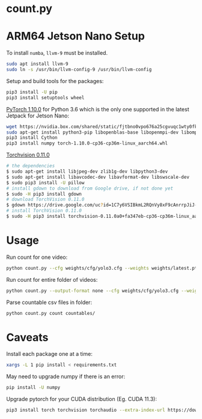 # count.py

# ARM64 Jetson Nano Setup

To install `numba`, `llvm-9` must be installed.

```bash
sudo apt install llvm-9
sudo ln -s /usr/bin/llvm-config-9 /usr/bin/llvm-config
```

Setup and build tools for the packages:
```bash
pip3 install -U pip
pip3 install setuptools wheel
```

[PyTorch
1.10.0](https://forums.developer.nvidia.com/t/pytorch-for-jetson/72048) for
Python 3.6 which is the only one supported in the latest Jetpack for Jetson
Nano:

```bash
wget https://nvidia.box.com/shared/static/fjtbno0vpo676a25cgvuqc1wty0fkkg6.whl -O torch-1.10.0-cp36-cp36m-linux_aarch64.whl
sudo apt-get install python3-pip libopenblas-base libopenmpi-dev libomp-dev
pip3 install Cython
pip3 install numpy torch-1.10.0-cp36-cp36m-linux_aarch64.whl
```

[Torchvision 0.11.0](https://qengineering.eu/install-pytorch-on-jetson-nano.html)
```bash
# the dependencies
$ sudo apt-get install libjpeg-dev zlib1g-dev libpython3-dev
$ sudo apt-get install libavcodec-dev libavformat-dev libswscale-dev
$ sudo pip3 install -U pillow
# install gdown to download from Google drive, if not done yet
$ sudo -H pip3 install gdown
# download TorchVision 0.11.0
$ gdown https://drive.google.com/uc?id=1C7y6VSIBkmL2RQnVy8xF9cAnrrpJiJ-K
# install TorchVision 0.11.0
$ sudo -H pip3 install torchvision-0.11.0a0+fa347eb-cp36-cp36m-linux_aarch64.whl
```

# Usage

Run count for one video:

```bash
python count.py --cfg weights/cfg/yolo3.cfg --weights weights/latest.pt --input path/to/vid.mp4
```

Run count for entire folder of videos:
```bash
python count.py --output-format none --cfg weights/cfg/yolo3.cfg --weights weights/latest.pt recursive path/to/vid_folder
```

Parse countable csv files in folder:
```bash
python count.py count countables/
```

# Caveats

Install each package one at a time:
```bash
xargs -L 1 pip install < requirements.txt
```

May need to upgrade numpy if there is an error:
```bash
pip install -U numpy
```

Upgrade pytorch for your CUDA distribution (Eg. CUDA 11.3):
```bash
pip3 install torch torchvision torchaudio --extra-index-url https://download.pytorch.org/whl/cu113
```

